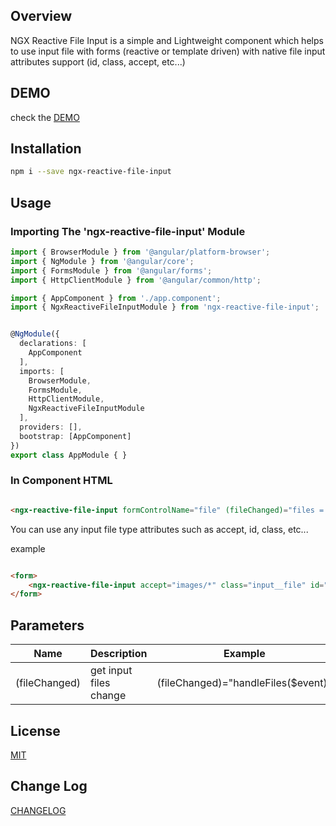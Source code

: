 ## Overview

NGX Reactive File Input is a simple and Lightweight component which helps to use input file with forms (reactive or template driven)
with native file input attributes support (id, class, accept, etc...)

## DEMO

check the [DEMO](https://stackblitz.com/edit/angular-ivy-grfxmc?file=src/app/app.component.html)

## Installation

```bash
npm i --save ngx-reactive-file-input
```

## Usage

### Importing The 'ngx-reactive-file-input' Module

```TypeScript
import { BrowserModule } from '@angular/platform-browser';
import { NgModule } from '@angular/core';
import { FormsModule } from '@angular/forms';
import { HttpClientModule } from '@angular/common/http';

import { AppComponent } from './app.component';
import { NgxReactiveFileInputModule } from 'ngx-reactive-file-input';


@NgModule({
  declarations: [
    AppComponent
  ],
  imports: [
    BrowserModule,
    FormsModule,
    HttpClientModule,
    NgxReactiveFileInputModule
  ],
  providers: [],
  bootstrap: [AppComponent]
})
export class AppModule { }

```

### In Component HTML

```html

<ngx-reactive-file-input formControlName="file" (fileChanged)="files = $event"></ngx-reactive-file-input>
```

You can use any input file type attributes such as accept, id, class, etc...

example

```html

<form>
    <ngx-reactive-file-input accept="images/*" class="input__file" id="attachment"></ngx-reactive-file-input>
</form>
```

## Parameters

Name  | Description | Example |
------------- | ------------- | -------------
(fileChanged)  | get input files change  | (fileChanged)="handleFiles($event)"

## License

[MIT](/LICENSE)

## Change Log

[CHANGELOG](/CHANGELOG.md)
